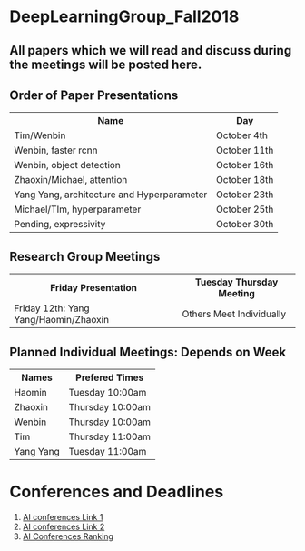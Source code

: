 # DeepLearningGroup_Fall2018
<H2>All papers which we will read and discuss during the meetings will be posted here.</H2>


<H2>Order of Paper Presentations</H2>
<table style="width:100%">
  <tr>
    <th>Name</th>
    <th>Day</th>
  </tr>
  <tr>
    <td>Tim/Wenbin</td>
    <td>October 4th</td>
  </tr>
    <tr>
    <td>Wenbin, faster rcnn</td>
    <td>October 11th</td>
  </tr>
  <tr>
    <td>Wenbin, object detection</td>
    <td>October 16th</td>
  </tr>
   <tr>
    <td>Zhaoxin/Michael, attention</td>
    <td>October 18th</td>
  </tr>
    <tr>
    <td>Yang Yang, architecture and Hyperparameter</td>
    <td>October 23th</td>
  </tr>
  <tr>
    <td>Michael/TIm, hyperparameter</td>
    <td>October 25th</td>
  </tr>
   
   <tr>
    <td>Pending, expressivity</td>
    <td>October 30th</td>
  </tr>
  
</table>

<H2>Research Group Meetings</H2>
<table style="width:100%">
  <tr>
     <th>Friday Presentation</th>
     <th>Tuesday Thursday Meeting</th>
  </tr>
    <tr>
    <td>Friday 12th: Yang Yang/Haomin/Zhaoxin </td>
    <td>Others Meet Individually</td>
  </tr>
</table>


<H2>Planned Individual Meetings: Depends on Week </H2>
<table style="width:100%">
  <tr>
     <th>Names</th>
     <th>Prefered Times</th>
  </tr>
    <tr>
      <td>Haomin</td>
      <td>Tuesday 10:00am</td>
    </tr>
  <tr>
      <td>Zhaoxin</td>
      <td>Thursday 10:00am</td>
  </tr>
     <tr>
      <td>Wenbin </td>
      <td>Thursday 10:00am</td>
    </tr>
    <tr>
      <td>Tim </td>
      <td>Thursday 11:00am</td>
    </tr>
    <tr>
      <td>Yang Yang</td>
      <td>Tuesday 11:00am</td>
  </tr>
</table>


<H1> Conferences and Deadlines </H1>
<ol>
    <li>  <a href = "https://jackietseng.github.io/conference_call_for_paper/2018-2019-conferences.html"> AI conferences Link 1 </a></li>
    <li>  <a href = "http://www.guide2research.com/topconf/machine-learning"> AI conferences Link 2</a></li>
    <li> <a href = "http://www.cs.jhu.edu/%7Etaochen/SoC_Conference_Ranking.html?from=singlemessage"> AI Conferences Ranking</a></li>
</ol>
